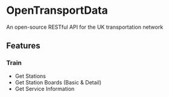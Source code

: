 # OpenTransportData
An open-source RESTful API for the UK transportation network

## Features
### Train
- Get Stations
- Get Station Boards (Basic & Detail)
- Get Service Information
